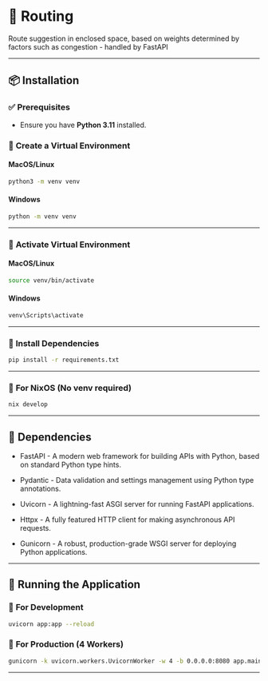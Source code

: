 # 🔀 Routing

Route suggestion in enclosed space, based on weights determined by factors such as congestion - handled by FastAPI

---

## 📦 Installation

### ✅ **Prerequisites**
- Ensure you have **Python 3.11** installed.

### 🔹 **Create a Virtual Environment**

#### **MacOS/Linux**
```bash
python3 -m venv venv
```

#### **Windows**
```bash
python -m venv venv
```

---

### 🔹 **Activate Virtual Environment**

#### **MacOS/Linux**
```bash
source venv/bin/activate
```

#### **Windows**
```bash
venv\Scripts\activate
```

---

### 🔹 **Install Dependencies**
```bash
pip install -r requirements.txt
```

---

### 🔹 **For NixOS (No venv required)**
```nix
nix develop
```

---

## 📜 Dependencies

- FastAPI - A modern web framework for building APIs with Python, based on standard Python type hints.

- Pydantic - Data validation and settings management using Python type annotations.

- Uvicorn - A lightning-fast ASGI server for running FastAPI applications.

- Httpx - A fully featured HTTP client for making asynchronous API requests.

- Gunicorn - A robust, production-grade WSGI server for deploying Python applications.

---

## 🚀 Running the Application

### 🔹 **For Development**
```bash
uvicorn app:app --reload
```

### 🔹 **For Production (4 Workers)**
```bash
gunicorn -k uvicorn.workers.UvicornWorker -w 4 -b 0.0.0.0:8080 app.main:app
```

---

